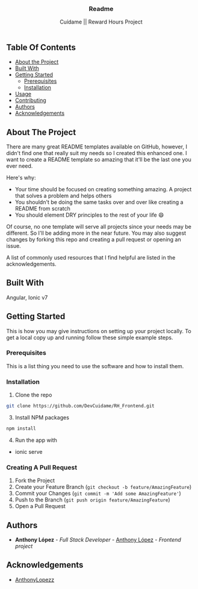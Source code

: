 <br/>
<p align="center">
  <a href="https://github.com/ShaanCoding/ReadME-Generator">
  </a>

  <h3 align="center">Readme</h3>

  <p align="center">
    Cuídame || Reward Hours Project
    <br/>
    <br/>
  </p>
</p>



## Table Of Contents

* [About the Project](#about-the-project)
* [Built With](#built-with)
* [Getting Started](#getting-started)
  * [Prerequisites](#prerequisites)
  * [Installation](#installation)
* [Usage](#usage)
* [Contributing](#contributing)
* [Authors](#authors)
* [Acknowledgements](#acknowledgements)

## About The Project

There are many great README templates available on GitHub, however, I didn't find one that really suit my needs so I created this enhanced one. I want to create a README template so amazing that it'll be the last one you ever need.

Here's why:

* Your time should be focused on creating something amazing. A project that solves a problem and helps others
* You shouldn't be doing the same tasks over and over like creating a README from scratch
* You should element DRY principles to the rest of your life :smile:

Of course, no one template will serve all projects since your needs may be different. So I'll be adding more in the near future. You may also suggest changes by forking this repo and creating a pull request or opening an issue.

A list of commonly used resources that I find helpful are listed in the acknowledgements.

## Built With

Angular, Ionic v7

## Getting Started

This is how you may give instructions on setting up your project locally.
To get a local copy up and running follow these simple example steps.

### Prerequisites

This is a list thing you need to use the software and how to install them.


### Installation

1. Clone the repo

```sh
git clone https://github.com/DevCuidame/RH_Frontend.git
```

3. Install NPM packages

```sh
npm install
```

4. Run the app with
 - ionic serve


### Creating A Pull Request

1. Fork the Project
2. Create your Feature Branch (`git checkout -b feature/AmazingFeature`)
3. Commit your Changes (`git commit -m 'Add some AmazingFeature'`)
4. Push to the Branch (`git push origin feature/AmazingFeature`)
5. Open a Pull Request

## Authors

* **Anthony López** - *Full Stack Developer* - [Anthony López](https://github.com/AnthonyLopezz/) - *Frontend project*

## Acknowledgements

* [AnthonyLopezz](https://github.com/AnthonyLopezz/)

